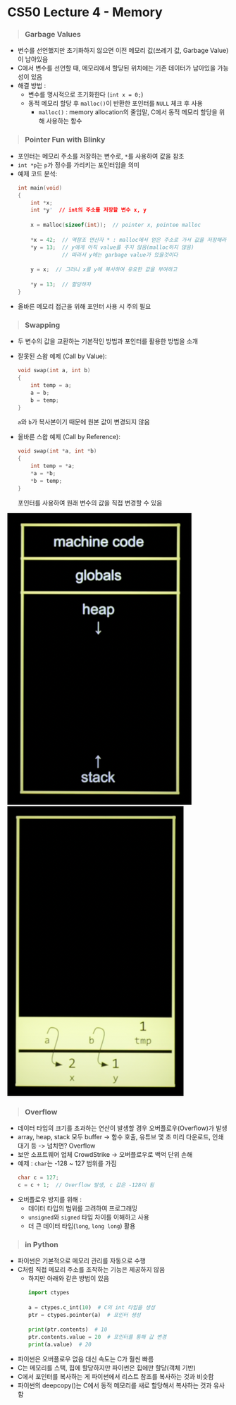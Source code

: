 # CS50 Lecture 4 - Memory

> ###  Garbage Values 

- 변수를 선언했지만 초기화하지 않으면 이전 메모리 값(쓰레기 값, Garbage Value)이 남아있음
- C에서 변수를 선언할 때, 메모리에서 할당된 위치에는 기존 데이터가 남아있을 가능성이 있음
- 해결 방법 :
  - 변수를 명시적으로 초기화한다 (`int x = 0;`)
  - 동적 메모리 할당 후 `malloc()`이 반환한 포인터를 `NULL` 체크 후 사용
    * `malloc()` : memory allocation의 줄임말, C에서 동적 메모리 할당을 위해 사용하는 함수
> ### Pointer Fun with Blinky 

- 포인터는 메모리 주소를 저장하는 변수로, `*`를 사용하여 값을 참조
- `int *p`는 `p`가 정수를 가리키는 포인터임을 의미
- 예제 코드 분석:
  ```c
  int main(void)
  {
      int *x;
      int *y'  // int의 주소를 저장할 변수 x, y
  
      x = malloc(sizeof(int));  // pointer x, pointee malloc
                                
      *x = 42;  // 역참조 연산자 * : malloc에서 얻은 주소로 가서 값을 저장해라
      *y = 13;  // y에게 아직 value를 주지 않음(malloc하지 않음)
                // 따라서 y에는 garbage value가 있을것이다
  
      y = x;  // 그러니 x를 y에 복사하여 유요한 값을 부여하고
      
      *y = 13;  // 할당하자
  }
  ```
- 올바른 메모리 접근을 위해 포인터 사용 시 주의 필요

> ### Swapping

- 두 변수의 값을 교환하는 기본적인 방법과 포인터를 활용한 방법을 소개
- 잘못된 스왑 예제 (Call by Value):
  ```c
  void swap(int a, int b) 
  {
      int temp = a;
      a = b;
      b = temp;
  }
  ```
  `a`와 `b`가 복사본이기 때문에 원본 값이 변경되지 않음<br/>

- 올바른 스왑 예제 (Call by Reference):
  ```c
  void swap(int *a, int *b) 
  {
      int temp = *a;
      *a = *b;
      *b = temp;
  }
  ```
  포인터를 사용하여 원래 변수의 값을 직접 변경할 수 있음

![image](https://raw.githubusercontent.com/Y00CHAN/Images/refs/heads/master/%E1%84%89%E1%85%B3%E1%84%8F%E1%85%B3%E1%84%85%E1%85%B5%E1%86%AB%E1%84%89%E1%85%A3%E1%86%BA%202025-03-13%20%E1%84%8B%E1%85%A9%E1%84%92%E1%85%AE%209.10.40.png)
![image](https://raw.githubusercontent.com/Y00CHAN/Images/refs/heads/master/%E1%84%89%E1%85%B3%E1%84%8F%E1%85%B3%E1%84%85%E1%85%B5%E1%86%AB%E1%84%89%E1%85%A3%E1%86%BA%202025-03-13%20%E1%84%8B%E1%85%A9%E1%84%92%E1%85%AE%209.32.47.png)


> ### Overflow

- 데이터 타입의 크기를 초과하는 연산이 발생할 경우 오버플로우(Overflow)가 발생
- array, heap, stack 모두 buffer -> 함수 호출, 유튜브 몇 초 미리 다운로드, 인쇄 대기 등 -> 넘치면? Overflow
- 보안 소프트웨어 업체 CrowdStrike -> 오버플로우로 백억 단위 손해
- 예제 : `char`는 -128 ~ 127 범위를 가짐
  ```c
  char c = 127;
  c = c + 1;  // Overflow 발생, c 값은 -128이 됨
  ```
- 오버플로우 방지를 위해 :
  - 데이터 타입의 범위를 고려하여 프로그래밍
  - `unsigned`와 `signed` 타입 차이를 이해하고 사용
  - 더 큰 데이터 타입(`long`, `long long`) 활용

> ### in Python

- 파이썬은 기본적으로 메모리 관리를 자동으로 수행
- C처럼 직접 메모리 주소를 조작하는 기능은 제공하지 않음
  - 하지만 아래와 같은 방법이 있음 
    ```py
    import ctypes

    a = ctypes.c_int(10)  # C의 int 타입을 생성
    ptr = ctypes.pointer(a)  # 포인터 생성

    print(ptr.contents)  # 10
    ptr.contents.value = 20  # 포인터를 통해 값 변경
    print(a.value)  # 20
    ```
- 파이썬은 오버플로우 없음 대신 속도는 C가 훨씬 빠름
- C는 메모리를 스택, 힙에 할당하지만 파이썬은 힙에만 할당(객체 기반)
- C에서 포인터를 복사하는 게 파이썬에서 리스트 참조를 복사하는 것과 비슷함
- 파이썬의 deepcopy()는 C에서 동적 메모리를 새로 할당해서 복사하는 것과 유사함


